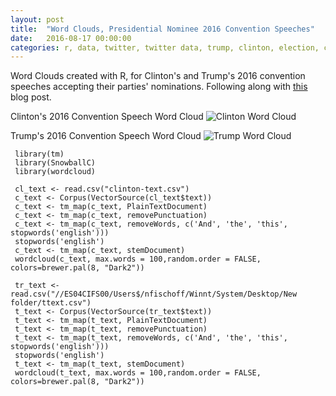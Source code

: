 ```yaml
---
layout: post
title:  "Word Clouds, Presidential Nominee 2016 Convention Speeches"
date:   2016-08-17 00:00:00
categories: r, data, twitter, twitter data, trump, clinton, election, convention speeches, politics
---
```


Word Clouds created with R, for Clinton's and Trump's 2016 convention speeches accepting their parties' nominations. Following along with [this](https://www.r-bloggers.com/building-wordclouds-in-r/) blog post. 

Clinton's 2016 Convention Speech Word Cloud
![Clinton Word Cloud](http://nadinesk.github.io/images/c_wc1.png)

Trump's 2016 Convention Speech Word Cloud
![Trump Word Cloud](http://nadinesk.github.io/images/twc.png)


     library(tm)
     library(SnowballC)
     library(wordcloud)
     
     cl_text <- read.csv("clinton-text.csv")
     c_text <- Corpus(VectorSource(cl_text$text))
     c_text <- tm_map(c_text, PlainTextDocument)
     c_text <- tm_map(c_text, removePunctuation)
     c_text <- tm_map(c_text, removeWords, c('And', 'the', 'this', stopwords('english')))
     stopwords('english')
     c_text <- tm_map(c_text, stemDocument)
     wordcloud(c_text, max.words = 100,random.order = FALSE, colors=brewer.pal(8, "Dark2"))

     tr_text <- read.csv("//ES04CIFS00/Users$/nfischoff/Winnt/System/Desktop/New folder/ttext.csv")
     t_text <- Corpus(VectorSource(tr_text$text))
     t_text <- tm_map(t_text, PlainTextDocument)
     t_text <- tm_map(t_text, removePunctuation)
     t_text <- tm_map(t_text, removeWords, c('And', 'the', 'this', stopwords('english')))
     stopwords('english')
     t_text <- tm_map(t_text, stemDocument)
     wordcloud(t_text, max.words = 100,random.order = FALSE, colors=brewer.pal(8, "Dark2"))
